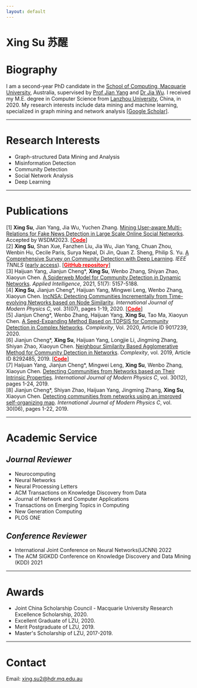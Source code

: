 ```yaml
---
layout: default
---
```


# Xing Su 苏醒

# Biography
I am a second-year PhD candidate in the [School of Computing, Macquarie University](https://www.mq.edu.au/faculty-of-science-and-engineering/departments-and-schools/department-of-computing), Australia, supervised by [Prof Jian Yang](http://web.science.mq.edu.au/~jian/) and [Dr Jia Wu](http://web.science.mq.edu.au/~jiawu/). I received my M.E. degree in Computer Science from [Lanzhou University](https://en.lzu.edu.cn/), China, in 2020. My research interests include data mining and machine learning, specialized in graph mining and network analysis [[Google Scholar]](https://scholar.google.com/citations?hl=zh-CN&view_op=list_works&authuser=2&gmla=AJsN-F5gGj6wYzVDbALPT8zdZdGL21sKz4cdtuu02P2qqypOsnQh98D1_b21ll45MTeo6LYgnTwjzDX24oIg1Vr2ZxjydquYLzQw_2Ak9dlQ0quFwrAFsyE&user=3KwkfPMAAAAJ).

***

# Research Interests
* Graph-structured Data Mining and Analysis
* Misinformation Detection
* Community Detection
* Social Network Analysis
* Deep Learning

***

# Publications
[1] **Xing Su**, Jian Yang, Jia Wu, Yuchen Zhang. [Mining User-aware Multi-Relations for Fake News Detection in Large Scale Online Social Networks](https://github.com/xingsumq/community-detection-NSA). Accepted by WSDM2023. [[**<font color=red>Code</font>**]](https://github.com/xingsumq/community-detection-NSA)  
[2] **Xing Su**, Shan Xue, Fanzhen Liu, Jia Wu, Jian Yang, Chuan Zhou, Wenbin Hu, Cecile Paris, Surya Nepal, Di Jin, Quan Z. Sheng, Philip S. Yu. [A Comprehensive Survey on Community Detection with Deep Learning](https://arxiv.org/abs/2105.12584). *IEEE TNNLS* ([early access](https://ieeexplore.ieee.org/document/9732192)). [[**<font color=red>GitHub repository</font>**]](https://github.com/FanzhenLiu/Awesome-Deep-Community-Detection)  
[3] Haijuan Yang, Jianjun Cheng\*, **Xing Su**, Wenbo Zhang, Shiyan Zhao, Xiaoyun Chen. [A Spiderweb Model for Community Detection in Dynamic Networks](https://link.springer.com/article/10.1007/s10489-020-02059-7). *Applied Intelligence*, 2021, 51(7): 5157-5188.  
[4] **Xing Su**, Jianjun Cheng\*, Haijuan Yang, Mingwei Leng, Wenbo Zhang, Xiaoyun Chen. [IncNSA: Detecting Communities Incrementally from Time-evolving Networks based on Node Similarity](https://www.worldscientific.com/doi/abs/10.1142/S0129183120500941). *International Journal of Modern Physics C*, vol. 31(07), pages 1-19, 2020. [[**<font color=red>Code</font>**]](https://github.com/xingsumq/dynamic-community-detection-IncNSA)  
[5] Jianjun Cheng\*, Wenbo Zhang, Haijuan Yang, **Xing Su**, Tao Ma, Xiaoyun Chen. [A Seed-Expanding Method Based on TOPSIS for Community Detection in Complex Networks](https://www.hindawi.com/journals/complexity/2020/9017239/). *Complexity*, Vol. 2020, Article ID 9017239, 2020.  
[6] Jianjun Cheng\*, **Xing Su**, Haijuan Yang, Longjie Li, Jingming Zhang, Shiyan Zhao, Xiaoyun Chen. [Neighbour Similarity Based Agglomerative Method for Community Detection in Networks](https://www.hindawi.com/journals/complexity/2019/8292485/). *Complexity*, vol. 2019, Article ID 8292485, 2019. [[**<font color=red>Code</font>**]](https://github.com/xingsumq/community-detection-NSA)  
[7] Haijuan Yang, Jianjun Cheng\*, Mingwei Leng, **Xing Su**, Wenbo Zhang, Xiaoyun Chen. [Detecting Communities from Networks based on Their Intrinsic Properties](https://www.worldscientific.com/doi/abs/10.1142/S0129183119501043). *International Journal of Modern Physics C*, vol. 30(12), pages 1-24, 2019.  
[8] Jianjun Cheng\*, Shiyan Zhao, Haijuan Yang, Jingming Zhang, **Xing Su**, Xiaoyun Chen. [Detecting communities from networks using an improved self-organizing map](https://www.worldscientific.com/doi/abs/10.1142/S0129183119500542). *International Journal of Modern Physics C*, vol. 30(06), pages 1-22, 2019.

***

# Academic Service
## ***Journal Reviewer***
* Neurocomputing
* Neural Networks
* Neural Processing Letters
* ACM Transactions on Knowledge Discovery from Data
* Journal of Network and Computer Applications
* Transactions on Emerging Topics in Computing
* New Generation Computing
* PLOS ONE

## ***Conference Reviewer***
* International Joint Conference on Neural Networks(IJCNN) 2022
* The ACM SIGKDD Conference on Knowledge Discovery and Data Mining (KDD) 2021

***

# Awards
* Joint China Scholarship Council - Macquarie University Research Excellence Scholarship, 2020.
* Excellent Graduate of LZU, 2020.  
* Merit Postgraduate of LZU, 2019.
* Master's Scholarship of LZU, 2017-2019.

***

# Contact
Email: xing.su2@hdr.mq.edu.au
